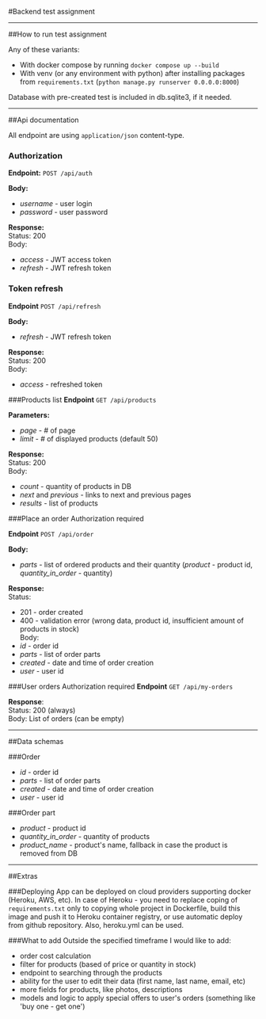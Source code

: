 #Backend test assignment
<hr>

##How to run test assignment

Any of these variants:

- With docker compose by running `docker compose up --build`
- With venv (or any environment with python) after installing packages from `requirements.txt` (`python manage.py runserver 0.0.0.0:8000`)

Database with pre-created test is included in db.sqlite3, if it needed.
<hr>

##Api documentation

All endpoint are using `application/json` content-type.
### Authorization
**Endpoint:** `POST /api/auth`

**Body:** 
- _username_ - user login
- _password_ - user password

**Response:**<br>
Status: 200<br>
Body: 
- _access_ - JWT access token
- _refresh_ - JWT refresh token

### Token refresh
**Endpoint** `POST /api/refresh`

**Body:**
- _refresh_ - JWT refresh token

**Response:**<br>
Status: 200<br>
Body: 
- _access_ - refreshed token

###Products list
**Endpoint** `GET /api/products`

**Parameters:**
- _page_ - # of page
- _limit_ - # of displayed products (default 50)

**Response:**<br>
Status: 200<br>
Body: 
- _count_ - quantity of products in DB
- _next_ and _previous_ - links to next and previous pages
- _results_ - list of products

###Place an order
Authorization required

**Endpoint** `POST /api/order`

**Body:**
- _parts_ - list of ordered products and their quantity (_product_ - product id, _quantity_in_order_ - quantity)

**Response:**<br>
Status: 
- 201 - order created
- 400 - validation error (wrong data, product id, insufficient amount of products in stock)<br>
Body: 
- _id_ - order id
- _parts_ - list of order parts 
- _created_ - date and time of order creation
- _user_ - user id

###User orders
Authorization required
**Endpoint** `GET /api/my-orders`

**Response**:<br>
Status: 200 (always)<br>
Body: List of orders (can be empty)
<hr>

##Data schemas

###Order
- _id_ - order id
- _parts_ - list of order parts
- _created_ - date and time of order creation
- _user_ - user id

###Order part
- _product_ - product id
- _quantity_in_order_ - quantity of products
- _product_name_ - product's name, fallback in case the product is removed from DB
<hr>

##Extras

###Deploying 
App can be deployed on cloud providers supporting docker (Heroku, AWS, etc). 
In case of Heroku - you need to replace coping of `requirements.txt` only to copying whole project in Dockerfile, build this image and push it to Heroku container registry, or use automatic deploy from github repository.
Also, heroku.yml can be used.

###What to add 
Outside the specified timeframe I would like to add:
- order cost calculation
- filter for products (based of price or quantity in stock)
- endpoint to searching through the products
- ability for the user to edit their data (first name, last name, email, etc)
- more fields for products, like photos, descriptions
- models and logic to apply special offers to user's orders (something like 'buy one - get one') 

